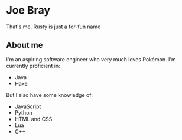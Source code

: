 # Joe Bray
That's me. Rusty is just a for-fun name

## About me
I'm an aspiring software engineer who very much loves Pokémon. 
I'm currently proficient in:
- Java
- Haxe

But I also have some knowledge of:
- JavaScript
- Python
- HTML and CSS
- Lua
- C++

<!---
Rusty248570/Rusty248570 is a ✨ special ✨ repository because its `README.md` (this file) appears on your GitHub profile.
You can click the Preview link to take a look at your changes.
--->
